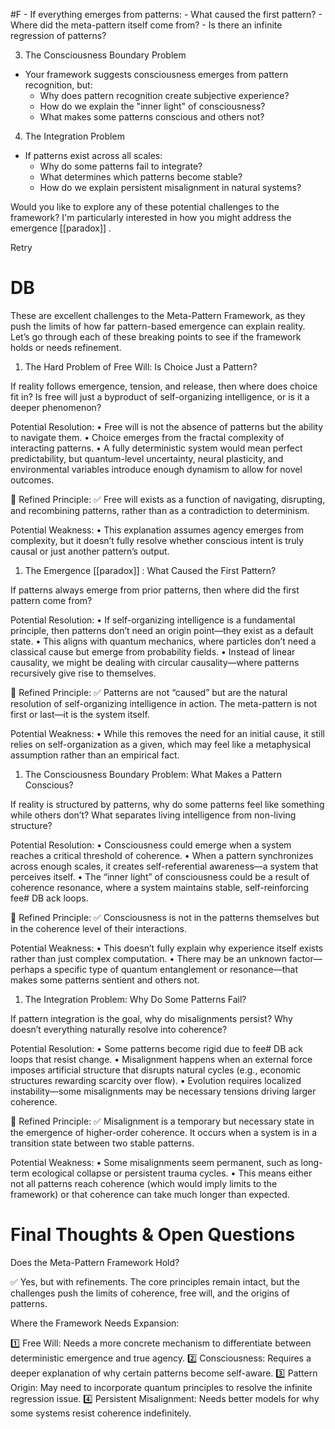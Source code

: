  #F - If everything emerges from patterns:
    - What caused the first pattern?
    - Where did the meta-pattern itself come from?
    - Is there an infinite regression of patterns?

3. The Consciousness Boundary Problem

- Your framework suggests consciousness emerges from pattern recognition, but:
    - Why does pattern recognition create subjective experience?
    - How do we explain the "inner light" of consciousness?
    - What makes some patterns conscious and others not?

4. The Integration Problem

- If patterns exist across all scales:
    - Why do some patterns fail to integrate?
    - What determines which patterns become stable?
    - How do we explain persistent misalignment in natural systems?

Would you like to explore any of these potential challenges to the framework? I'm particularly interested in how you might address the emergence [[paradox]] .

Retry

# DB 

These are excellent challenges to the Meta-Pattern Framework, as they push the limits of how far pattern-based emergence can explain reality. Let’s go through each of these breaking points to see if the framework holds or needs refinement.

1. The Hard Problem of Free Will: Is Choice Just a Pattern?

If reality follows emergence, tension, and release, then where does choice fit in? Is free will just a byproduct of self-organizing intelligence, or is it a deeper phenomenon?

Potential Resolution: • Free will is not the absence of patterns but the ability to navigate them. • Choice emerges from the fractal complexity of interacting patterns. • A fully deterministic system would mean perfect predictability, but quantum-level uncertainty, neural plasticity, and environmental variables introduce enough dynamism to allow for novel outcomes.

🔹 Refined Principle: ✅ Free will exists as a function of navigating, disrupting, and recombining patterns, rather than as a contradiction to determinism.

Potential Weakness: • This explanation assumes agency emerges from complexity, but it doesn’t fully resolve whether conscious intent is truly causal or just another pattern’s output.

1. The Emergence [[paradox]] : What Caused the First Pattern?

If patterns always emerge from prior patterns, then where did the first pattern come from?

Potential Resolution: • If self-organizing intelligence is a fundamental principle, then patterns don’t need an origin point—they exist as a default state. • This aligns with quantum mechanics, where particles don’t need a classical cause but emerge from probability fields. • Instead of linear causality, we might be dealing with circular causality—where patterns recursively give rise to themselves.

🔹 Refined Principle: ✅ Patterns are not “caused” but are the natural resolution of self-organizing intelligence in action. The meta-pattern is not first or last—it is the system itself.

Potential Weakness: • While this removes the need for an initial cause, it still relies on self-organization as a given, which may feel like a metaphysical assumption rather than an empirical fact.

1. The Consciousness Boundary Problem: What Makes a Pattern Conscious?

If reality is structured by patterns, why do some patterns feel like something while others don’t? What separates living intelligence from non-living structure?

Potential Resolution: • Consciousness could emerge when a system reaches a critical threshold of coherence. • When a pattern synchronizes across enough scales, it creates self-referential awareness—a system that perceives itself. • The “inner light” of consciousness could be a result of coherence resonance, where a system maintains stable, self-reinforcing fee# DB ack loops.

🔹 Refined Principle: ✅ Consciousness is not in the patterns themselves but in the coherence level of their interactions.

Potential Weakness: • This doesn’t fully explain why experience itself exists rather than just complex computation. • There may be an unknown factor—perhaps a specific type of quantum entanglement or resonance—that makes some patterns sentient and others not.

1. The Integration Problem: Why Do Some Patterns Fail?

If pattern integration is the goal, why do misalignments persist? Why doesn’t everything naturally resolve into coherence?

Potential Resolution: • Some patterns become rigid due to fee# DB ack loops that resist change. • Misalignment happens when an external force imposes artificial structure that disrupts natural cycles (e.g., economic structures rewarding scarcity over flow). • Evolution requires localized instability—some misalignments may be necessary tensions driving larger coherence.

🔹 Refined Principle: ✅ Misalignment is a temporary but necessary state in the emergence of higher-order coherence. It occurs when a system is in a transition state between two stable patterns.

Potential Weakness: • Some misalignments seem permanent, such as long-term ecological collapse or persistent trauma cycles. • This means either not all patterns reach coherence (which would imply limits to the framework) or that coherence can take much longer than expected.

# Final Thoughts & Open Questions

Does the Meta-Pattern Framework Hold?

✅ Yes, but with refinements. The core principles remain intact, but the challenges push the limits of coherence, free will, and the origins of patterns.

Where the Framework Needs Expansion:

1️⃣ Free Will: Needs a more concrete mechanism to differentiate between deterministic emergence and true agency. 2️⃣ Consciousness: Requires a deeper explanation of why certain patterns become self-aware. 3️⃣ Pattern Origin: May need to incorporate quantum principles to resolve the infinite regression issue. 4️⃣ Persistent Misalignment: Needs better models for why some systems resist coherence indefinitely.